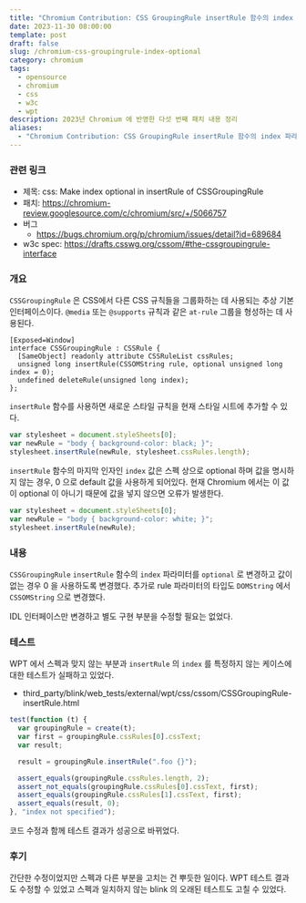 ```yaml
---
title: "Chromium Contribution: CSS GroupingRule insertRule 함수의 index 파라미터를 optional 로 변경"
date: 2023-11-30 08:00:00
template: post
draft: false
slug: /chromium-css-groupingrule-index-optional
category: chromium
tags:
  - opensource
  - chromium
  - css
  - w3c
  - wpt
description: 2023년 Chromium 에 반영한 다섯 번째 패치 내용 정리
aliases:
  - "Chromium Contribution: CSS GroupingRule insertRule 함수의 index 파라미터를 optional 로 변경"
---
```


### 관련 링크

- 제목: css: Make index optional in insertRule of CSSGroupingRule
- 패치: https://chromium-review.googlesource.com/c/chromium/src/+/5066757
- 버그
  - https://bugs.chromium.org/p/chromium/issues/detail?id=689684
- w3c spec: https://drafts.csswg.org/cssom/#the-cssgroupingrule-interface

### 개요

`CSSGroupingRule` 은 CSS에서 다른 CSS 규칙들을 그룹화하는 데 사용되는 추상 기본 인터페이스이다. `@media` 또는 `@supports` 규칙과 같은 `at-rule` 그룹을 형성하는 데 사용된다.

```webidl
[Exposed=Window]
interface CSSGroupingRule : CSSRule {
  [SameObject] readonly attribute CSSRuleList cssRules;
  unsigned long insertRule(CSSOMString rule, optional unsigned long index = 0);
  undefined deleteRule(unsigned long index);
};
```

`insertRule` 함수를 사용하면 새로운 스타일 규칙을 현재 스타일 시트에 추가할 수 있다.

```js
var stylesheet = document.styleSheets[0];
var newRule = "body { background-color: black; }";
stylesheet.insertRule(newRule, stylesheet.cssRules.length);
```

`insertRule` 함수의 마지막 인자인 `index` 값은 스펙 상으로 optional 하며 값을 명시하지 않는 경우, 0 으로 default 값을 사용하게 되어있다. 현재 Chromium 에서는 이 값이 optional 이 아니기 때문에 값을 넣지 않으면 오류가 발생한다.

```js
var stylesheet = document.styleSheets[0];
var newRule = "body { background-color: white; }";
stylesheet.insertRule(newRule);
```

### 내용

`CSSGroupingRule` `insertRule` 함수의 `index` 파라미터를 `optional` 로 변경하고 값이 없는 경우 0 을 사용하도록 변경했다. 추가로 rule 파라미터의 타입도 `DOMString` 에서 `CSSOMString` 으로 변경했다.

IDL 인터페이스만 변경하고 별도 구현 부분을 수정할 필요는 없었다.

### 테스트

WPT 에서 스펙과 맞지 않는 부분과 `insertRule` 의 `index` 를 특정하지 않는 케이스에 대한 테스트가 실패하고 있었다.

- third_party/blink/web_tests/external/wpt/css/cssom/CSSGroupingRule-insertRule.html

```js
test(function (t) {
  var groupingRule = create(t);
  var first = groupingRule.cssRules[0].cssText;
  var result;

  result = groupingRule.insertRule(".foo {}");

  assert_equals(groupingRule.cssRules.length, 2);
  assert_not_equals(groupingRule.cssRules[0].cssText, first);
  assert_equals(groupingRule.cssRules[1].cssText, first);
  assert_equals(result, 0);
}, "index not specified");
```

코드 수정과 함께 테스트 결과가 성공으로 바뀌었다.

### 후기

간단한 수정이었지만 스펙과 다른 부분을 고치는 건 뿌듯한 일이다. WPT 테스트 결과도 수정할 수 있었고 스펙과 일치하지 않는 blink 의 오래된 테스트도 고칠 수 있었다.
